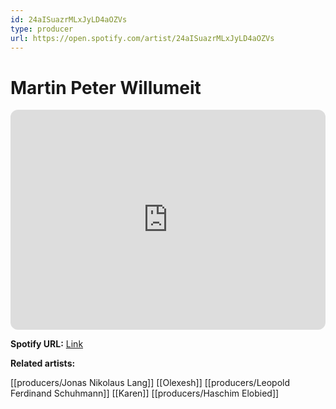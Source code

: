 ```yaml
---
id: 24aISuazrMLxJyLD4aOZVs
type: producer
url: https://open.spotify.com/artist/24aISuazrMLxJyLD4aOZVs
---
```

# Martin Peter Willumeit

<iframe style="border-radius:12px" src="https://open.spotify.com/embed/artist/24aISuazrMLxJyLD4aOZVs" width="100%" height="352" frameBorder="0" allowfullscreen="" allow="autoplay; clipboard-write; encrypted-media; fullscreen; picture-in-picture" loading="lazy"></iframe>

**Spotify URL:** [Link](https://open.spotify.com/artist/24aISuazrMLxJyLD4aOZVs)

**Related artists:**

[[producers/Jonas Nikolaus Lang]]
[[Olexesh]]
[[producers/Leopold Ferdinand Schuhmann]]
[[Karen]]
[[producers/Haschim Elobied]]
